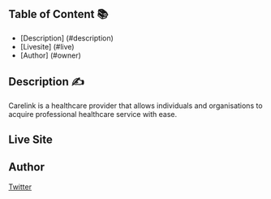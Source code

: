 ## Table of Content 📚
* [Description] (#description)
* [Livesite] (#live)
* [Author] (#owner)

<a name="description"></a>
## Description ✍️
Carelink is a healthcare provider that allows individuals and organisations to acquire professional healthcare service with ease.

<a name="live"></a>
## Live Site 

<a name="live"></a>
## Author

[Twitter](https://x.com/Kakatrenches)
